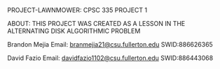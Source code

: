 PROJECT-LAWNMOWER: 
CPSC 335 PROJECT 1

ABOUT: 
THIS PROJECT WAS CREATED AS A LESSON IN THE ALTERNATING DISK ALGORITHMIC PROBLEM

Brandon Mejia
Email: branmejia21@csu.fullerton.edu
SWID:886626365


David Fazio
Email: davidfazio1102@csu.fullerton.edu
SWID:886443068